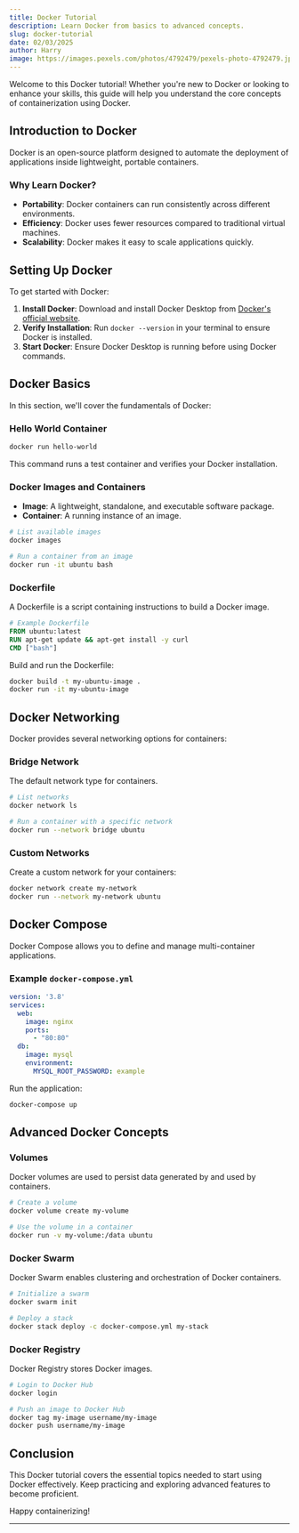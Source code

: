```yaml
---
title: Docker Tutorial
description: Learn Docker from basics to advanced concepts.
slug: docker-tutorial
date: 02/03/2025
author: Harry
image: https://images.pexels.com/photos/4792479/pexels-photo-4792479.jpeg?auto=compress&cs=tinysrgb&w=1260&h=750&dpr=1
---
```


Welcome to this Docker tutorial! Whether you're new to Docker or looking to enhance your skills, this guide will help you understand the core concepts of containerization using Docker.

## Introduction to Docker

Docker is an open-source platform designed to automate the deployment of applications inside lightweight, portable containers.

### Why Learn Docker?

- **Portability**: Docker containers can run consistently across different environments.
- **Efficiency**: Docker uses fewer resources compared to traditional virtual machines.
- **Scalability**: Docker makes it easy to scale applications quickly.

## Setting Up Docker

To get started with Docker:

1. **Install Docker**: Download and install Docker Desktop from [Docker's official website](https://www.docker.com/products/docker-desktop).
2. **Verify Installation**: Run `docker --version` in your terminal to ensure Docker is installed.
3. **Start Docker**: Ensure Docker Desktop is running before using Docker commands.

## Docker Basics

In this section, we'll cover the fundamentals of Docker:

### Hello World Container

```bash
docker run hello-world
```

This command runs a test container and verifies your Docker installation.

### Docker Images and Containers

- **Image**: A lightweight, standalone, and executable software package.
- **Container**: A running instance of an image.

```bash
# List available images
docker images

# Run a container from an image
docker run -it ubuntu bash
```

### Dockerfile

A Dockerfile is a script containing instructions to build a Docker image.

```dockerfile
# Example Dockerfile
FROM ubuntu:latest
RUN apt-get update && apt-get install -y curl
CMD ["bash"]
```

Build and run the Dockerfile:

```bash
docker build -t my-ubuntu-image .
docker run -it my-ubuntu-image
```

## Docker Networking

Docker provides several networking options for containers:

### Bridge Network

The default network type for containers.

```bash
# List networks
docker network ls

# Run a container with a specific network
docker run --network bridge ubuntu
```

### Custom Networks

Create a custom network for your containers:

```bash
docker network create my-network
docker run --network my-network ubuntu
```

## Docker Compose

Docker Compose allows you to define and manage multi-container applications.

### Example `docker-compose.yml`

```yaml
version: '3.8'
services:
  web:
    image: nginx
    ports:
      - "80:80"
  db:
    image: mysql
    environment:
      MYSQL_ROOT_PASSWORD: example
```

Run the application:

```bash
docker-compose up
```

## Advanced Docker Concepts

### Volumes

Docker volumes are used to persist data generated by and used by containers.

```bash
# Create a volume
docker volume create my-volume

# Use the volume in a container
docker run -v my-volume:/data ubuntu
```

### Docker Swarm

Docker Swarm enables clustering and orchestration of Docker containers.

```bash
# Initialize a swarm
docker swarm init

# Deploy a stack
docker stack deploy -c docker-compose.yml my-stack
```

### Docker Registry

Docker Registry stores Docker images.

```bash
# Login to Docker Hub
docker login

# Push an image to Docker Hub
docker tag my-image username/my-image
docker push username/my-image
```

## Conclusion

This Docker tutorial covers the essential topics needed to start using Docker effectively. Keep practicing and exploring advanced features to become proficient.

Happy containerizing!

---
